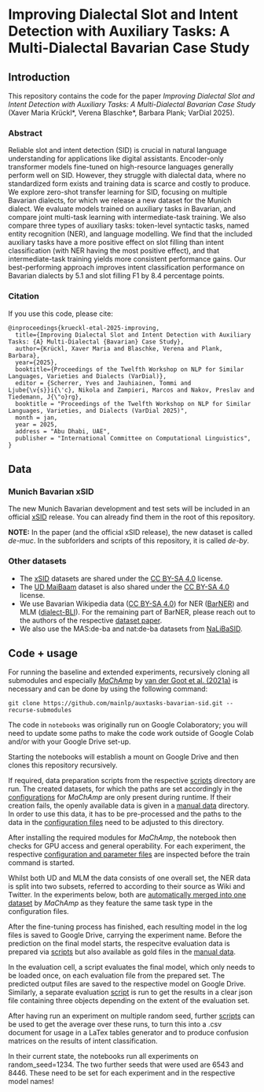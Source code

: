 # Improving Dialectal Slot and Intent Detection with Auxiliary Tasks: A Multi-Dialectal Bavarian Case Study

## Introduction

This repository contains the code for the paper _Improving Dialectal Slot and Intent Detection with Auxiliary Tasks: A Multi-Dialectal Bavarian Case Study_ (Xaver Maria Krückl*, Verena Blaschke*, Barbara Plank; VarDial 2025).

### Abstract

Reliable slot and intent detection (SID) is crucial in natural language understanding for applications like digital assistants. Encoder-only transformer models fine-tuned on high-resource languages generally perform well on SID. However, they struggle with dialectal data, where no standardized form exists and training data is scarce and costly to produce. We explore zero-shot transfer learning for SID, focusing on multiple Bavarian dialects, for which we release a new dataset for the Munich dialect. We evaluate models trained on auxiliary tasks in Bavarian, and compare joint multi-task learning with intermediate-task training. We also compare three types of auxiliary tasks: token-level syntactic tasks, named entity recognition (NER), and language modelling. We find that the included auxiliary tasks have a more positive effect on slot filling than intent classification (with NER having the most positive effect), and that intermediate-task training yields more consistent performance gains. Our best-performing approach improves intent classification performance on Bavarian dialects by 5.1 and slot filling F1 by 8.4 percentage points.

### Citation

If you use this code, please cite:

```
@inproceedings{krueckl-etal-2025-improving,
  title={Improving Dialectal Slot and Intent Detection with Auxiliary Tasks: {A} Multi-Dialectal {Bavarian} Case Study},
  author={Krückl, Xaver Maria and Blaschke, Verena and Plank, Barbara},
  year={2025},
  booktitle={Proceedings of the Twelfth Workshop on NLP for Similar Languages, Varieties and Dialects (VarDial)},
  editor = {Scherrer, Yves and Jauhiainen, Tommi and Ljube{\v{s}}i{\'c}, Nikola and Zampieri, Marcos and Nakov, Preslav and Tiedemann, J{\"o}rg},
  booktitle = "Proceedings of the Twelfth Workshop on NLP for Similar Languages, Varieties, and Dialects (VarDial 2025)",
  month = jan,
  year = 2025,
  address = "Abu Dhabi, UAE",
  publisher = "International Committee on Computational Linguistics",
}
```

## Data

### Munich Bavarian xSID
The new Munich Bavarian development and test sets will be included in an official [xSID](https://github.com/mainlp/xsid) release. You can already find them in the root of this repository.

**NOTE:** In the paper (and the official xSID release), the new dataset is called *de-muc*. In the subforlders and scripts of this repository, it is called *de-by*.

### Other datasets

- The [xSID](https://github.com/mainlp/xsid) datasets are shared under the [CC BY-SA 4.0](https://github.com/mainlp/xsid/blob/main/LICENSE) license.
- The [UD MaiBaam](https://github.com/UniversalDependencies/UD_Bavarian-MaiBaam) dataset is also shared under the [CC BY-SA 4.0](https://github.com/UniversalDependencies/UD_Bavarian-MaiBaam/blob/master/LICENSE.txt) license.
- We use Bavarian Wikipedia data ([CC BY-SA 4.0](https://creativecommons.org/licenses/by-sa/4.0/deed.en)) for NER ([BarNER](https://github.com/mainlp/BarNER/)) and MLM ([dialect-BLI](https://github.com/mainlp/dialect-BLI)). For the remaining part of BarNER, please reach out to the authors of the respective [dataset paper](https://aclanthology.org/2024.lrec-main.1262/).
- We also use the MAS:de-ba and nat:de-ba datasets from [NaLiBaSID](https://github.com/mainlp/NaLiBaSID).

## Code + usage

For running the baseline and extended experiments, recursively cloning all submodules and especially [_MaChAmp_](https://github.com/machamp-nlp/machamp) by [van der Goot et al. (2021a)](https://aclanthology.org/2021.eacl-demos.22/) is necessary and can be done by using the following command:
```
git clone https://github.com/mainlp/auxtasks-bavarian-sid.git --recurse-submodules
```

The code in `notebooks` was originally run on Google Colaboratory; you will need to update some paths to make the code work outside of Google Colab and/or with your Google Drive set-up.

Starting the notebooks will establish a mount on Google Drive and then clones this repository recursively.

If required, data preparation scripts from the respective [scripts](https://github.com/mainlp/auxtasks-bavarian-sid/tree/main/scripts) directory are run.
The created datasets, for which the paths are set accordingly in the [configurations](https://github.com/mainlp/auxtasks-bavarian-sid/tree/main/configs) for _MaChAmp_ are only present during runtime.
If their creation fails, the openly available data is given in a [manual data](https://github.com/mainlp/auxtasks-bavarian-sid/tree/main/manual_data) directory.
In order to use this data, it has to be pre-processed and the paths to the data in the [configuration files](https://github.com/mainlp/auxtasks-bavarian-sid/tree/main/configs) need to be adjusted to this directory. 

After installing the required modules for _MaChAmp_, the notebook then checks for GPU access and general operability.
For each experiment, the respective [configuration and parameter files](https://github.com/mainlp/auxtasks-bavarian-sid/tree/main/configs) are inspected before the train command is started.

Whilst both UD and MLM the data consists of one overall set, the NER data is split into two subsets, referred to according to their source as Wiki and Twitter. In the experiments below, both are [automatically merged into one dataset](https://github.com/machamp-nlp/machamp/tree/master?tab=readme-ov-file#training-on-multiple-datasets) by _MaChAmp_ as they feature the same task type in the configuration files.

After the fine-tuning process has finished, each resulting model in the log files is saved to Google Drive, carrying the experiment name.
Before the prediction on the final model starts, the respecitve evaluation data is prepared via [scripts](https://github.com/mainlp/auxtasks-bavarian-sid/tree/main/scripts) but also available as gold files in the [manual data](https://github.com/mainlp/auxtasks-bavarian-sid/tree/main/manual_data).

In the evaluation cell, a script evaluates the final model, which only needs to be loaded once, on each evaluation file from the prepared set. 
The predicted output files are saved to the respective model on Google Drive.
Similarly, a separate evaluation [script](https://github.com/mainlp/auxtasks-bavarian-sid/tree/main/scripts) is run to get the results in a clear json file containing three objects depending on the extent of the evaluation set.

After having run an experiment on multiple random seed, further [scripts](https://github.com/mainlp/auxtasks-bavarian-sid/tree/main/scripts) can be used to get the average over these runs, to turn this into a .csv document for usage in a LaTex tables generator and to produce confusion matrices on the results of intent classification.

In their current state, the notebooks run all experiments on random_seed=1234. 
The two further seeds that were used are 6543 and 8446. These need to be set for each experiment and in the respective model names!
